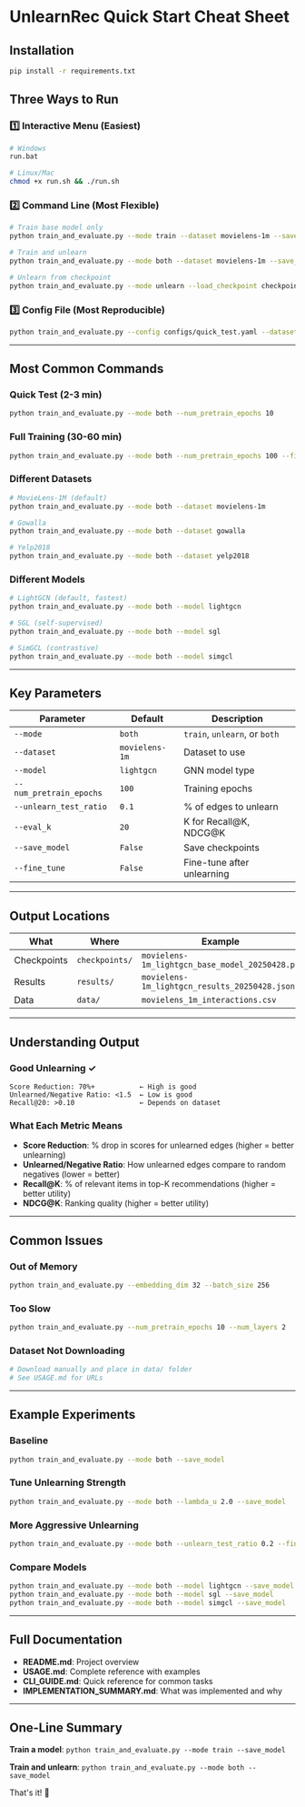 # UnlearnRec Quick Start Cheat Sheet

## Installation
```bash
pip install -r requirements.txt
```

## Three Ways to Run

### 1️⃣ Interactive Menu (Easiest)
```bash
# Windows
run.bat

# Linux/Mac
chmod +x run.sh && ./run.sh
```

### 2️⃣ Command Line (Most Flexible)
```bash
# Train base model only
python train_and_evaluate.py --mode train --dataset movielens-1m --save_model

# Train and unlearn
python train_and_evaluate.py --mode both --dataset movielens-1m --save_model

# Unlearn from checkpoint
python train_and_evaluate.py --mode unlearn --load_checkpoint checkpoints/model.pt
```

### 3️⃣ Config File (Most Reproducible)
```bash
python train_and_evaluate.py --config configs/quick_test.yaml --dataset movielens-1m
```

---

## Most Common Commands

### Quick Test (2-3 min)
```bash
python train_and_evaluate.py --mode both --num_pretrain_epochs 10
```

### Full Training (30-60 min)
```bash
python train_and_evaluate.py --mode both --num_pretrain_epochs 100 --fine_tune --save_model
```

### Different Datasets
```bash
# MovieLens-1M (default)
python train_and_evaluate.py --mode both --dataset movielens-1m

# Gowalla
python train_and_evaluate.py --mode both --dataset gowalla

# Yelp2018
python train_and_evaluate.py --mode both --dataset yelp2018
```

### Different Models
```bash
# LightGCN (default, fastest)
python train_and_evaluate.py --mode both --model lightgcn

# SGL (self-supervised)
python train_and_evaluate.py --mode both --model sgl

# SimGCL (contrastive)
python train_and_evaluate.py --mode both --model simgcl
```

---

## Key Parameters

| Parameter | Default | Description |
|-----------|---------|-------------|
| `--mode` | `both` | `train`, `unlearn`, or `both` |
| `--dataset` | `movielens-1m` | Dataset to use |
| `--model` | `lightgcn` | GNN model type |
| `--num_pretrain_epochs` | `100` | Training epochs |
| `--unlearn_test_ratio` | `0.1` | % of edges to unlearn |
| `--eval_k` | `20` | K for Recall@K, NDCG@K |
| `--save_model` | `False` | Save checkpoints |
| `--fine_tune` | `False` | Fine-tune after unlearning |

---

## Output Locations

| What | Where | Example |
|------|-------|---------|
| Checkpoints | `checkpoints/` | `movielens-1m_lightgcn_base_model_20250428.pt` |
| Results | `results/` | `movielens-1m_lightgcn_results_20250428.json` |
| Data | `data/` | `movielens_1m_interactions.csv` |

---

## Understanding Output

### Good Unlearning ✓
```
Score Reduction: 70%+           ← High is good
Unlearned/Negative Ratio: <1.5  ← Low is good
Recall@20: >0.10                ← Depends on dataset
```

### What Each Metric Means
- **Score Reduction**: % drop in scores for unlearned edges (higher = better unlearning)
- **Unlearned/Negative Ratio**: How unlearned edges compare to random negatives (lower = better)
- **Recall@K**: % of relevant items in top-K recommendations (higher = better utility)
- **NDCG@K**: Ranking quality (higher = better utility)

---

## Common Issues

### Out of Memory
```bash
python train_and_evaluate.py --embedding_dim 32 --batch_size 256
```

### Too Slow
```bash
python train_and_evaluate.py --num_pretrain_epochs 10 --num_layers 2
```

### Dataset Not Downloading
```bash
# Download manually and place in data/ folder
# See USAGE.md for URLs
```

---

## Example Experiments

### Baseline
```bash
python train_and_evaluate.py --mode both --save_model
```

### Tune Unlearning Strength
```bash
python train_and_evaluate.py --mode both --lambda_u 2.0 --save_model
```

### More Aggressive Unlearning
```bash
python train_and_evaluate.py --mode both --unlearn_test_ratio 0.2 --fine_tune --save_model
```

### Compare Models
```bash
python train_and_evaluate.py --mode both --model lightgcn --save_model
python train_and_evaluate.py --mode both --model sgl --save_model
python train_and_evaluate.py --mode both --model simgcl --save_model
```

---

## Full Documentation

- **README.md**: Project overview
- **USAGE.md**: Complete reference with examples
- **CLI_GUIDE.md**: Quick reference for common tasks
- **IMPLEMENTATION_SUMMARY.md**: What was implemented and why

---

## One-Line Summary

**Train a model**: `python train_and_evaluate.py --mode train --save_model`

**Train and unlearn**: `python train_and_evaluate.py --mode both --save_model`

That's it! 🚀
